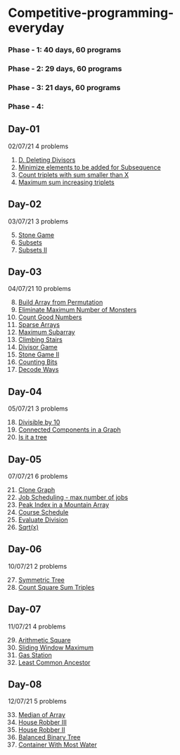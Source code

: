 # Competitive-programming-everyday
### Phase - 1: 40 days, 60 programs
### Phase - 2: 29 days, 60 programs
### Phase - 3: 21 days, 60 programs
### Phase - 4: 


## Day-01
02/07/21
4 problems

1. [D. Deleting Divisors](https://codeforces.com/contest/1537/problem/D)
2. [Minimize elements to be added for Subsequence](https://www.geeksforgeeks.org/minimize-elements-to-be-added-to-a-given-array-such-that-it-contains-another-given-array-as-its-subsequence/)
3. [Count triplets with sum smaller than X](https://practice.geeksforgeeks.org/problems/count-triplets-with-sum-smaller-than-x5549/1)
4. [Maximum sum increasing triplets](https://www.geeksforgeeks.org/find-maximum-sum-triplets-array-j-k-ai-aj-ak/)

## Day-02
03/07/21
3 problems

5. [Stone Game](https://leetcode.com/problems/stone-game/)
6. [Subsets](https://leetcode.com/problems/subsets/)
7. [Subsets II](https://leetcode.com/problems/subsets-ii/)

## Day-03
04/07/21
10 problems

8. [Build Array from Permutation](https://leetcode.com/contest/weekly-contest-248/problems/build-array-from-permutation/)
9. [Eliminate Maximum Number of Monsters](https://leetcode.com/contest/weekly-contest-248/problems/eliminate-maximum-number-of-monsters/)
10. [Count Good Numbers](https://leetcode.com/contest/weekly-contest-248/problems/count-good-numbers/)
11. [Sparse Arrays](https://www.hackerrank.com/challenges/sparse-arrays/problem)
12. [Maximum Subarray](https://leetcode.com/problems/maximum-subarray/)
13. [Climbing Stairs](https://leetcode.com/problems/climbing-stairs/)
14. [Divisor Game](https://leetcode.com/problems/divisor-game/)
15. [Stone Game II](https://leetcode.com/problems/stone-game-ii/)
16. [Counting Bits](https://leetcode.com/problems/counting-bits/)
17. [Decode Ways](https://leetcode.com/problems/decode-ways)

## Day-04
05/07/21
3 problems

18. [Divisible by 10](https://www.hackerearth.com/challenges/competitive/google-interview-preparation/problems/)
19. [Connected Components in a Graph](https://www.hackerearth.com/problem/algorithm/connected-components-in-a-graph/)
20. [Is it a tree](https://www.spoj.com/problems/PT07Y/)

## Day-05
07/07/21
6 problems

21. [Clone Graph](https://leetcode.com/problems/clone-graph/)
22. [Job Scheduling - max number of jobs](https://hack.codingblocks.com/app/contests/2441)
23. [Peak Index in a Mountain Array](https://leetcode.com/problems/peak-index-in-a-mountain-array/)
24. [Course Schedule](https://leetcode.com/problems/course-schedule/)
25. [Evaluate Division](https://leetcode.com/problems/evaluate-division/)
26. [Sqrt(x)](https://leetcode.com/problems/sqrtx/)

## Day-06
10/07/21
2 problems

27. [Symmetric Tree](https://leetcode.com/problems/symmetric-tree/)
28. [Count Square Sum Triples](https://leetcode.com/contest/biweekly-contest-56/problems/count-square-sum-triples/)

## Day-07
11/07/21
4 problems

29. [Arithmetic Square](https://codingcompetitions.withgoogle.com/kickstart/round/0000000000435a5b/000000000077a3a5)
30. [Sliding Window Maximum](https://www.interviewbit.com/old/problems/sliding-window-maximum/)
31. [Gas Station](https://leetcode.com/problems/gas-station/)
32. [Least Common Ancestor](https://www.interviewbit.com/old/problems/least-common-ancestor/)

## Day-08
12/07/21
5 problems

33. [Median of Array](https://www.interviewbit.com/old/problems/median-of-array/)
34. [House Robber III](https://leetcode.com/problems/house-robber-iii/)
35. [House Robber II](https://leetcode.com/problems/house-robber-ii/)
36. [Balanced Binary Tree](https://leetcode.com/problems/balanced-binary-tree/)
37. [Container With Most Water](https://www.interviewbit.com/old/problems/container-with-most-water/)